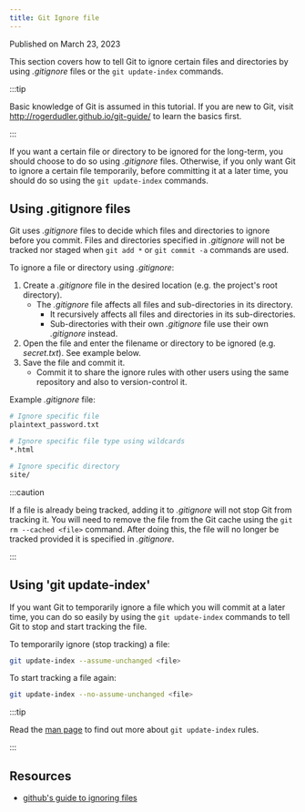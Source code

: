 ```yaml
---
title: Git Ignore file
---
```


Published on March 23, 2023

This section covers how to tell Git to ignore certain files and directories by using _.gitignore_ files or the `git update-index` commands.

:::tip

Basic knowledge of Git is assumed in this tutorial. If you are new to Git, visit <http://rogerdudler.github.io/git-guide/> to learn the basics first.

:::

If you want a certain file or directory to be ignored for the long-term, you should choose to do so using _.gitignore_ files. Otherwise, if you only want Git to ignore a certain file temporarily, before committing it at a later time, you should do so using the `git update-index` commands.

## Using .gitignore files

Git uses _.gitignore_ files to decide which files and directories to ignore before you commit. Files and directories specified in _.gitignore_ will not be tracked nor staged when `git add *` or `git commit -a` commands are used.

To ignore a file or directory using _.gitignore_:

1. Create a _.gitignore_ file in the desired location (e.g. the project's root directory).
   - The _.gitignore_ file affects all files and sub-directories in its directory.
     - It recursively affects all files and directories in its sub-directories.
     - Sub-directories with their own _.gitignore_ file use their own _.gitignore_ instead.
2. Open the file and enter the filename or directory to be ignored (e.g. _secret.txt_). See example below.
3. Save the file and commit it.
   - Commit it to share the ignore rules with other users using the same repository and also to version-control it.

Example _.gitignore_ file:

```bash
# Ignore specific file
plaintext_password.txt

# Ignore specific file type using wildcards
*.html

# Ignore specific directory
site/
```

:::caution

If a file is already being tracked, adding it to _.gitignore_ will not stop Git from tracking it. You will need to remove the file from the Git cache using the `git rm --cached <file>` command. After doing this, the file will no longer be tracked provided it is specified in _.gitignore_.

:::

## Using 'git update-index'

If you want Git to temporarily ignore a file which you will commit at a later time, you can do so easily by using the `git update-index` commands to tell Git to stop and start tracking the file.

To temporarily ignore (stop tracking) a file:

```bash
git update-index --assume-unchanged <file>
```

To start tracking a file again:

```bash
git update-index --no-assume-unchanged <file>
```

:::tip

Read the [man page](https://mirrors.edge.kernel.org/pub/software/scm/git/docs/git-update-index.html) to find out more about `git update-index` rules.

:::

## Resources

- [github's guide to ignoring files](https://help.github.com/en/articles/ignoring-files)
